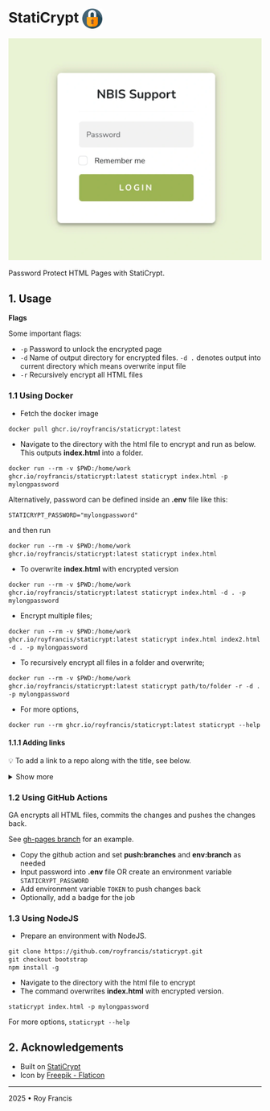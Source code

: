 # StatiCrypt <span><a href="https://github.com/royfrancis/staticrypt"><img src="staticrypt.png" style="height:40px;vertical-align:middle;"></a></span>

![preview](preview.webp)

Password Protect HTML Pages with StatiCrypt.

## 1. Usage

**Flags**

Some important flags:

- `-p` Password to unlock the encrypted page
- `-d` Name of output directory for encrypted files. `-d .` denotes output into current directory which means overwrite input file
- `-r` Recursively encrypt all HTML files

### 1.1 Using Docker

- Fetch the docker image

```
docker pull ghcr.io/royfrancis/staticrypt:latest
```

- Navigate to the directory with the html file to encrypt and run as below. This outputs **index.html** into a folder.

```
docker run --rm -v $PWD:/home/work ghcr.io/royfrancis/staticrypt:latest staticrypt index.html -p mylongpassword
```

Alternatively, password can be defined inside an **.env** file like this:

```
STATICRYPT_PASSWORD="mylongpassword"
```

and then run

```
docker run --rm -v $PWD:/home/work ghcr.io/royfrancis/staticrypt:latest staticrypt index.html
```

- To overwrite **index.html** with encrypted version

```
docker run --rm -v $PWD:/home/work ghcr.io/royfrancis/staticrypt:latest staticrypt index.html -d . -p mylongpassword
```

- Encrypt multiple files;

```
docker run --rm -v $PWD:/home/work ghcr.io/royfrancis/staticrypt:latest staticrypt index.html index2.html -d . -p mylongpassword
```

- To recursively encrypt all files in a folder and overwrite;

```
docker run --rm -v $PWD:/home/work ghcr.io/royfrancis/staticrypt:latest staticrypt path/to/folder -r -d . -p mylongpassword
```

- For more options, 

```
docker run --rm ghcr.io/royfrancis/staticrypt:latest staticrypt --help
```

#### 1.1.1 Adding links

:bulb: To add a link to a repo along with the title, see below.

<details>
<summary>Show more</summary>

![](preview-repo.webp)

Replace URL in `href`. The default SVG is GitHub. Note that this command recursively overwrites all HTML files.

```
docker run --rm -v $PWD:/home/work ghcr.io/royfrancis/staticrypt:latest staticrypt path/to/folder -r -d . -p mylongpassword --template-title "NBIS Support&nbsp<a href='https://github.com/royfrancis/staticrypt' target='_blank'><svg width='30' height='30' xmlns='http://www.w3.org/2000/svg' viewBox='0 0 496 512'><path d='M165.9 397.4c0 2-2.3 3.6-5.2 3.6-3.3.3-5.6-1.3-5.6-3.6 0-2 2.3-3.6 5.2-3.6 3-.3 5.6 1.3 5.6 3.6zm-31.1-4.5c-.7 2 1.3 4.3 4.3 4.9 2.6 1 5.6 0 6.2-2s-1.3-4.3-4.3-5.2c-2.6-.7-5.5.3-6.2 2.3zm44.2-1.7c-2.9.7-4.9 2.6-4.6 4.9.3 2 2.9 3.3 5.9 2.6 2.9-.7 4.9-2.6 4.6-4.6-.3-1.9-3-3.2-5.9-2.9zM244.8 8C106.1 8 0 113.3 0 252c0 110.9 69.8 205.8 169.5 239.2 12.8 2.3 17.3-5.6 17.3-12.1 0-6.2-.3-40.4-.3-61.4 0 0-70 15-84.7-29.8 0 0-11.4-29.1-27.8-36.6 0 0-22.9-15.7 1.6-15.4 0 0 24.9 2 38.6 25.8 21.9 38.6 58.6 27.5 72.9 20.9 2.3-16 8.8-27.1 16-33.7-55.9-6.2-112.3-14.3-112.3-110.5 0-27.5 7.6-41.3 23.6-58.9-2.6-6.5-11.1-33.3 2.6-67.9 20.9-6.5 69 27 69 27 20-5.6 41.5-8.5 62.8-8.5s42.8 2.9 62.8 8.5c0 0 48.1-33.6 69-27 13.7 34.7 5.2 61.4 2.6 67.9 16 17.7 25.8 31.5 25.8 58.9 0 96.5-58.9 104.2-114.8 110.5 9.2 7.9 17 22.9 17 46.4 0 33.7-.3 75.4-.3 83.6 0 6.5 4.6 14.4 17.3 12.1C428.2 457.8 496 362.9 496 252 496 113.3 383.5 8 244.8 8zM97.2 352.9c-1.3 1-1 3.3.7 5.2 1.6 1.6 3.9 2.3 5.2 1 1.3-1 1-3.3-.7-5.2-1.6-1.6-3.9-2.3-5.2-1zm-10.8-8.1c-.7 1.3.3 2.9 2.3 3.9 1.6 1 3.6.7 4.3-.7.7-1.3-.3-2.9-2.3-3.9-2-.6-3.6-.3-4.3.7zm32.4 35.6c-1.6 1.3-1 4.3 1.3 6.2 2.3 2.3 5.2 2.6 6.5 1 1.3-1.3.7-4.3-1.3-6.2-2.2-2.3-5.2-2.6-6.5-1zm-11.4-14.7c-1.6 1-1.6 3.6 0 5.9 1.6 2.3 4.3 3.3 5.6 2.3 1.6-1.3 1.6-3.9 0-6.2-1.4-2.3-4-3.3-5.6-2z'/></svg></a>"
```

</details>

### 1.2 Using GitHub Actions

GA encrypts all HTML files, commits the changes and pushes the changes back.

See [gh-pages branch](https://github.com/royfrancis/staticrypt/tree/gh-pages) for an example.

- Copy the github action and set **push:branches** and **env:branch** as needed
- Input password into **.env** file OR create an environment variable `STATICRYPT_PASSWORD`
- Add environment variable `TOKEN` to push changes back
- Optionally, add a badge for the job

### 1.3 Using NodeJS

- Prepare an environment with NodeJS.

```
git clone https://github.com/royfrancis/staticrypt.git
git checkout bootstrap
npm install -g
```

- Navigate to the directory with the html file to encrypt
- The command overwrites **index.html** with encrypted version.

```
staticrypt index.html -p mylongpassword
```

For more options, `staticrypt --help`

## 2. Acknowledgements

- Built on [StatiCrypt](https://github.com/robinmoisson/staticrypt/)
- Icon by [Freepik - Flaticon](https://www.flaticon.com)

---

2025 • Roy Francis
